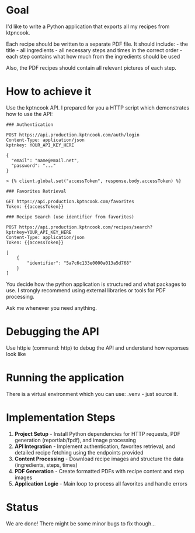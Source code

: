 # Goal

I'd like to write a Python application that exports all my recipes from ktpncook.

Each recipe should be written to a separate PDF file. It should include:
    - the title
    - all ingredients
    - all necessary steps and times in the correct order
    - each step contains what how much from the ingredients should be used

Also, the PDF recipes should contain all relevant pictures of each step.

# How to achieve it

Use the kptncook API. I prepared for you a HTTP script which demonstrates how to use the API:

```
### Authentication

POST https://api.production.kptncook.com/auth/login
Content-Type: application/json
kptnkey: YOUR_API_KEY_HERE

{
  "email": "name@email.net",
  "password": "..."
}

> {% client.global.set("accessToken", response.body.accessToken) %}

### Favorites Retrieval

GET https://api.production.kptncook.com/favorites
Token: {{accessToken}}

### Recipe Search (use identifier from favorites)

POST https://api.production.kptncook.com/recipes/search?kptnkey=YOUR_API_KEY_HERE
Content-Type: application/json
Token: {{accessToken}}

[
    {
        "identifier": "5a7c6c133e0000a013a5d768"
    }
]
```

You decide how the python application is structured and what packages to use. I strongly recommend using external libraries or tools for PDF processing.

Ask me whenever you need anything.

# Debugging the API

Use httpie (command: http) to debug the API and understand how reponses look like

# Running the application

There is a virtual environment which you can use: .venv - just source it.

# Implementation Steps

1. **Project Setup** - Install Python dependencies for HTTP requests, PDF generation (reportlab/fpdf), and image processing
2. **API Integration** - Implement authentication, favorites retrieval, and detailed recipe fetching using the endpoints provided
3. **Content Processing** - Download recipe images and structure the data (ingredients, steps, times)
4. **PDF Generation** - Create formatted PDFs with recipe content and step images
5. **Application Logic** - Main loop to process all favorites and handle errors

# Status

We are done! There might be some minor bugs to fix though...